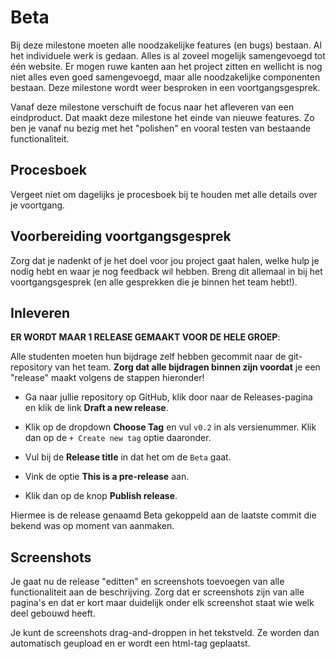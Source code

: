 # Beta

Bij deze milestone moeten alle noodzakelijke features (en bugs) bestaan. Al het individuele werk is gedaan. Alles is al zoveel mogelijk samengevoegd tot één website. Er mogen ruwe kanten aan het project zitten en wellicht is nog niet alles even goed samengevoegd, maar alle noodzakelijke componenten bestaan. Deze milestone wordt weer besproken in een voortgangsgesprek.

Vanaf deze milestone verschuift de focus naar het afleveren van een eindproduct. Dat maakt deze milestone het einde van nieuwe features. Zo ben je vanaf nu bezig met het "polishen" en vooral testen van bestaande functionaliteit.

## Procesboek

Vergeet niet om dagelijks je procesboek bij te houden met alle details over je voortgang. 

## Voorbereiding voortgangsgesprek

Zorg dat je nadenkt of je het doel voor jou project gaat halen, welke hulp je nodig hebt en waar je nog feedback wil hebben. Breng dit allemaal in bij het voortgangsgesprek (en alle gesprekken die je binnen het team hebt!).

## Inleveren

**ER WORDT MAAR 1 RELEASE GEMAAKT VOOR DE HELE GROEP**:

Alle studenten moeten hun bijdrage zelf hebben gecommit naar de git-repository van het team. **Zorg dat alle bijdragen binnen zijn voordat** je een "release" maakt volgens de stappen hieronder!

-   Ga naar jullie repository op GitHub, klik door naar de Releases-pagina en klik de link **Draft a new release**.

-   Klik op de dropdown **Choose Tag** en vul `v0.2` in als versienummer. Klik dan op de `+ Create new tag` optie daaronder.

-   Vul bij de **Release title** in dat het om de `Beta` gaat.

-   Vink de optie **This is a pre-release** aan.

-   Klik dan op de knop **Publish release**.

Hiermee is de release genaamd Beta gekoppeld aan de laatste commit die bekend was op moment van aanmaken.

## Screenshots

Je gaat nu de release "editten" en screenshots toevoegen van alle functionaliteit aan de beschrijving. Zorg dat er screenshots zijn van alle pagina's en dat er kort maar duidelijk onder elk screenshot staat wie welk deel gebouwd heeft.

Je kunt de screenshots drag-and-droppen in het tekstveld. Ze worden dan automatisch geupload en er wordt een html-tag geplaatst.
